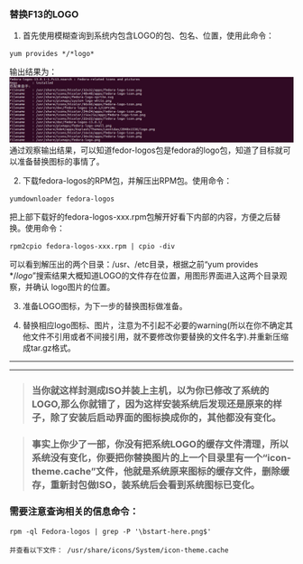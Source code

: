 ### 替换F13的LOGO

1. 首先使用模糊查询到系统内包含LOGO的包、包名、位置，使用此命令：
```
yum provides */*logo*
```
输出结果为：
![输出结果](https://github.com/lina-not-linus/loongson_os_customized/blob/master/codeSnippet/logo1.png)
通过观察输出结果，可以知道fedor-logos包是fedora的logo包，知道了目标就可以准备替换图标的事情了。

2. 下载fedora-logos的RPM包，并解压出RPM包。使用命令：
```
yumdownloader fedora-logos
```
把上部下载好的fedora-logos-xxx.rpm包解开好看下内部的内容，方便之后替换。使用命令：
```
rpm2cpio fedora-logos-xxx.rpm | cpio -div
```
可以看到解压出的两个目录：/usr、/etc目录，根据之前“yum provides */*logo*”搜索结果大概知道LOGO的文件存在位置，用图形界面进入这两个目录观察，并确认
logo图片的位置。

3. 准备LOGO图标，为下一步的替换图标做准备。

4. 替换相应logo图标、图片，注意为不引起不必要的warning(所以在你不确定其他文件不引用或者不间接引用，就不要修改你要替换的文件名字).并重新压缩成tar.gz格式。

***
***

> ### 当你就这样封测成ISO并装上主机，以为你已修改了系统的LOGO,那么你就错了，因为这样安装系统后发现还是原来的样子，除了安装后启动界面的图标换成你的，其他都没有变化。

> ### 事实上你少了一部，你没有把系统LOGO的缓存文件清理，所以系统没有变化，你要把你替换图片的上一个目录里有一个“icon-theme.cache”文件，他就是系统原来图标的缓存文件，删除缓存，重新封包做ISO，装系统后会看到系统图标已变化。



### 需要注意查询相关的信息命令：
```
rpm -ql Fedora-logos | grep -P '\bstart-here.png$'

并查看以下文件： /usr/share/icons/System/icon-theme.cache
```


